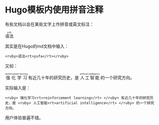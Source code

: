 # Hugo模板内使用拼音注释


有些文档以会在某些文字上作拼音或英文标注：

<ruby>语法<rt>yufa</rt></ruby>

其实是在Hugo的md文档中输入：

`<ruby>语法<rt>yufa</rt></ruby>`

又如：

<ruby>
强化学习<rt>reinforcement learning</rt>
</ruby>
有近几十年的研究历史，是 <ruby>
人工智能<rt>artificial intelligence</rt>
</ruby>
的一个研究方向。

实际输入是：

`<ruby>
强化学习<rt>reinforcement learning</rt>
</ruby>
有近几十年的研究历史，是 <ruby>
人工智能<rt>artificial intelligence</rt>
</ruby>
的一个研究方向。`

用户体验普遍不错。






